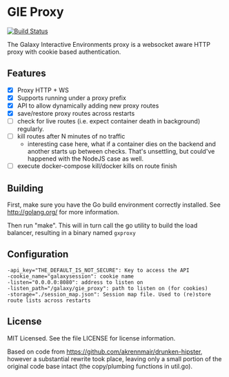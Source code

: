 # GIE Proxy

[![Build Status](https://travis-ci.org/erasche/gie-proxy.svg)](https://travis-ci.org/erasche/gie-proxy)

The Galaxy Interactive Environments proxy is a websocket aware HTTP proxy with
cookie based authentication.

## Features

- [x] Proxy HTTP + WS
- [x] Supports running under a proxy prefix
- [x] API to allow dynamically adding new proxy routes
- [x] save/restore proxy routes across restarts
- [ ] check for live routes (i.e. expect container death in background) regularly.
- [ ] kill routes after N minutes of no traffic
    - interesting case here, what if a container dies on the backend and
      another starts up between checks. That's unsettling, but could've
      happened with the NodeJS case as well.
- [ ] execute docker-compose kill/docker kills on route finish

## Building

First, make sure you have the Go build environment correctly installed. See
http://golang.org/ for more information.

Then run "make". This will in turn call the go utility to build the load
balancer, resulting in a binary named `gxproxy`


## Configuration

```
-api_key="THE_DEFAULT_IS_NOT_SECURE": Key to access the API
-cookie_name="galaxysession": cookie name
-listen="0.0.0.0:8080": address to listen on
-listen_path="/galaxy/gie_proxy": path to listen on (for cookies)
-storage="./session_map.json": Session map file. Used to (re)store route lists across restarts
```

## License

MIT Licensed. See the file LICENSE for license information.

Based on code from https://github.com/akrennmair/drunken-hipster, however a
substantial rewrite took place, leaving only a small portion of the original
code base intact (the copy/plumbing functions in util.go).
